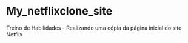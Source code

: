 # My_netflixclone_site
Treino de Habilidades - Realizando uma cópia da página inicial do site Netflix

